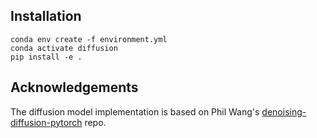 ## Installation

```
conda env create -f environment.yml
conda activate diffusion
pip install -e .
```

## Acknowledgements

The diffusion model implementation is based on Phil Wang's [denoising-diffusion-pytorch](https://github.com/lucidrains/denoising-diffusion-pytorch) repo.
